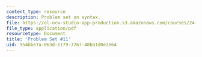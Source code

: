 ```yaml
---
content_type: resource
description: Problem set on syntax.
file: https://ol-ocw-studio-app-production.s3.amazonaws.com/courses/24-902-language-and-its-structure-ii-syntax-fall-2003/954bbe7a063de179726748ba1d0e2e64_ps_11.pdf
file_type: application/pdf
resourcetype: Document
title: 'Problem Set #11'
uid: 954bbe7a-063d-e179-7267-48ba1d0e2e64
---
```

